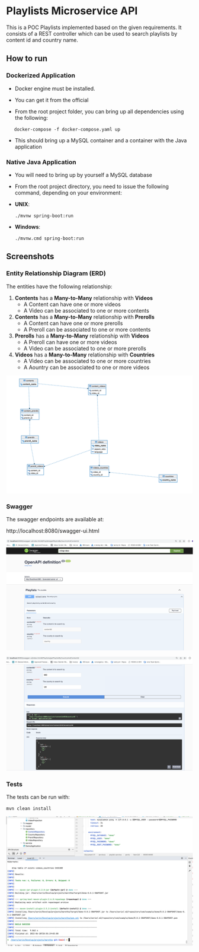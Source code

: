 # Playlists Microservice API
This is a POC Playlists implemented based on the given requirements.
It consists of a REST controller which can be used to search playlists by content id and country name.


## How to run

### Dockerized Application
- Docker engine must be installed.
- You can get it from the official 


- From the root project folder, you can bring up all dependencies using the following:
 ```
    docker-compose -f docker-compose.yaml up
 ```

- This should bring up a MySQL container and a container with the Java application

### Native Java Application

- You will need to bring up by yourself a MySQL database

- From the root project directory, you need to issue the following command, depending on your environment:


- **UNIX**:
  ```
  ./mvnw spring-boot:run
  ```

- **Windows**:
  ```
  ./mvnw.cmd spring-boot:run
  ```

## Screenshots

### Entity Relationship Diagram (ERD)

The entities have the following relationship:

1) **Contents** has a **Many-to-Many** relationship with **Videos**
   - A Content can have one or more videos
   - A Video can be associated to one or more contents
2) **Contents** has a **Many-to-Many** relationship with **Prerolls**
   - A Content can have one or more prerolls
   - A Preroll can be associated to one or more contents
3) **Prerolls** has a **Many-to-Many** relationship with **Videos**
    - A Preroll can have one or more videos
   - A Video can be associated to one or more prerolls
4) **Videos** has a **Many-to-Many** relationship with **Countries**
   - A Video can be associated to one or more countries
   - A Aountry can be associated to one or more videos

![ERD](https://github.com/sorinvisan89/maretha/blob/main/images/erd.png)

### Swagger
The swagger endpoints are available at:

http://localhost:8080/swagger-ui.html

![Swagger_UI_1](https://github.com/sorinvisan89/maretha/blob/main/images/swagger-ui-1.png)


![Swagger_UI_1](https://github.com/sorinvisan89/maretha/blob/main/images/swagger-ui-2.png)

### Tests
The tests can be run with: 
```
mvn clean install
```

![System_Tests](https://github.com/sorinvisan89/maretha/blob/main/images/system-tests.png)